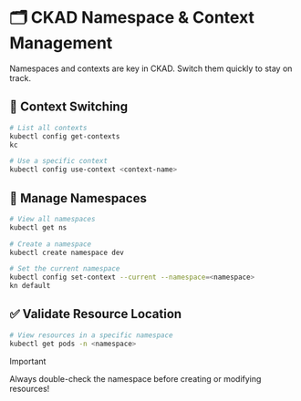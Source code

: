# 🗂️ CKAD Namespace & Context Management

Namespaces and contexts are key in CKAD. Switch them quickly to stay on track.

## 🧭 Context Switching

```bash
# List all contexts
kubectl config get-contexts
kc

# Use a specific context
kubectl config use-context <context-name>
```

## 📁 Manage Namespaces

```bash
# View all namespaces
kubectl get ns

# Create a namespace
kubectl create namespace dev

# Set the current namespace
kubectl config set-context --current --namespace=<namespace>
kn default
```

## ✅ Validate Resource Location

```bash
# View resources in a specific namespace
kubectl get pods -n <namespace>
```

> [!IMPORTANT]
> Always double-check the namespace before creating or modifying resources!
